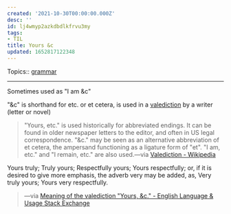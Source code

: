 ```yaml
---
created: '2021-10-30T00:00:00.000Z'
desc: ''
id: lj4wmyp2azkdbdlkfrvu3my
tags:
- TIL
title: Yours &c
updated: 1652817122348
---
```

   
Topics::  [grammar](../topics/grammar.md)   
   
   
---   
   
Sometimes used as "I am \&c"   
   
"\&c" is shorthand for etc. or et cetera, is used in a [valediction](/not_created.md) by a writer (letter or novel)   
   
> "Yours, etc." is used historically for abbreviated endings. It can be found in older newspaper letters to the editor, and often in US legal correspondence. "\&c." may be seen as an alternative abbreviation of et cetera, the ampersand functioning as a ligature form of "et". "I am, etc." and "I remain, etc." are also used.—via [Valediction - Wikipedia](https://en.wikipedia.org/wiki/Valediction#Other_forms)   
   
Yours truly; Truly yours; Respectfully yours; Yours respectfully; or, if it is desired to give more emphasis, the adverb very may be added, as, Very truly yours; Yours very respectfully.   
   
> —via [Meaning of the valediction "Yours, \&c." - English Language & Usage Stack Exchange](https://english.stackexchange.com/questions/43403/meaning-of-the-valediction-yours-c)